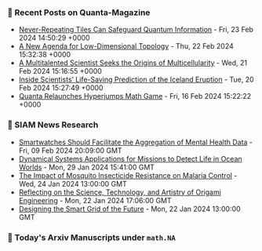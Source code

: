 ### 📝 Recent Posts on Quanta-Magazine
<!-- quanta starts -->
* <a href="https://www.quantamagazine.org/never-repeating-tiles-can-safeguard-quantum-information-20240223/">Never-Repeating Tiles Can Safeguard Quantum Information</a> - Fri, 23 Feb 2024 14:50:29 +0000
* <a href="https://www.quantamagazine.org/a-new-agenda-for-low-dimensional-topology-20240222/">A New Agenda for Low-Dimensional Topology</a> - Thu, 22 Feb 2024 15:32:38 +0000
* <a href="https://www.quantamagazine.org/a-multitalented-scientist-seeks-the-origins-of-multicellularity-20240221/">A Multitalented Scientist Seeks the Origins of Multicellularity</a> - Wed, 21 Feb 2024 15:16:55 +0000
* <a href="https://www.quantamagazine.org/inside-scientists-life-saving-prediction-of-the-iceland-eruption-20240220/">Inside Scientists’ Life-Saving Prediction of the Iceland Eruption</a> - Tue, 20 Feb 2024 15:27:49 +0000
* <a href="https://www.quantamagazine.org/quanta-relaunches-hyperjumps-math-game-20240216/">Quanta Relaunches Hyperjumps Math Game</a> - Fri, 16 Feb 2024 15:22:22 +0000
<!-- quanta ends -->

### 📝 SIAM News Research
<!-- siam-news starts -->
* <a href="https://sinews.siam.org/Details-Page/smartwatches-should-facilitate-the-aggregation-of-mental-health-data">Smartwatches Should Facilitate the Aggregation of Mental Health Data</a> - Fri, 09 Feb 2024 20:09:00 GMT
* <a href="https://sinews.siam.org/Details-Page/dynamical-systems-applications-for-missions-to-detect-life-in-ocean-worlds">Dynamical Systems Applications for Missions to Detect Life in Ocean Worlds</a> - Mon, 29 Jan 2024 15:41:00 GMT
* <a href="https://sinews.siam.org/Details-Page/the-impact-of-mosquito-insecticide-resistance-on-malaria-control">The Impact of Mosquito Insecticide Resistance on Malaria Control</a> - Wed, 24 Jan 2024 13:00:00 GMT
* <a href="https://sinews.siam.org/Details-Page/reflecting-on-the-science-technology-and-artistry-of-origami-engineering">Reflecting on the Science, Technology, and Artistry of Origami Engineering</a> - Mon, 22 Jan 2024 17:06:00 GMT
* <a href="https://sinews.siam.org/Details-Page/designing-the-smart-grid-of-the-future">Designing the Smart Grid of the Future</a> - Mon, 22 Jan 2024 13:00:00 GMT
<!-- siam-news ends -->

### 📝 Today's Arxiv Manuscripts under ``math.NA``
<!-- arxiv-math-na starts -->

<!-- arxiv-math-na ends -->

